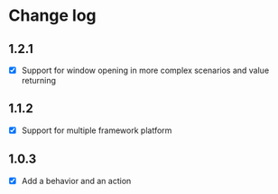 # Change log

## 1.2.1
- [x] Support for window opening in more complex scenarios and value returning

## 1.1.2
- [x] Support for multiple framework platform

## 1.0.3
- [x] Add a behavior and an action
